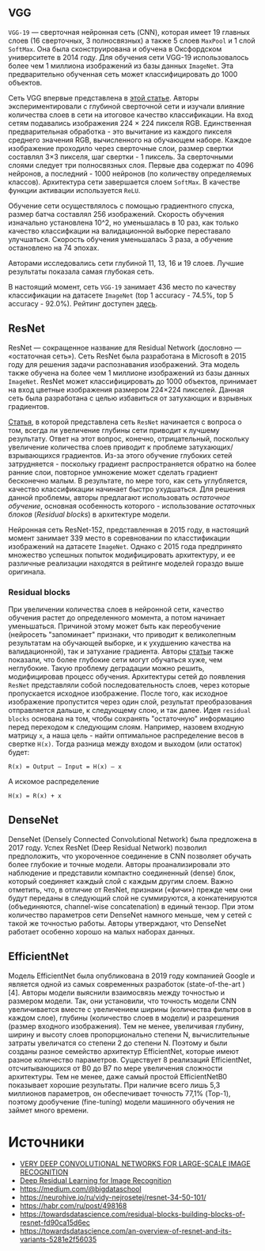 ## VGG

`VGG-19` — сверточная нейронная сеть (CNN), которая имеет 19 главных слоев (16 сверточных, 3 полносвязных) а также 5 слоев `MaxPool` и 1 слой `SoftMax`. Она была сконструирована и обучена в Оксфордском университете в 2014 году. Для обучения сети VGG-19 использовалось более чем 1 миллиона изображений из базы данных `ImageNet`. Эта предварительно обученная сеть может классифицировать до 1000 объектов.

Сеть VGG впервые представлена в [этой статье](https://arxiv.org/pdf/1409.1556v6.pdf). Авторы экспериментировали с глубиной сверточной сети и изучали влияние количества слоев в сети на итоговое качество классификации. На вход сетям подавались изображения 224 × 224 пикселя RGB. Единственная предварительная обработка - это вычитание из каждого пикселя среднего значения RGB, вычисленного на обучающем наборе. Каждое изображение проходило через сверточные слои, размер свертки составлял 3×3 пикселя, шаг свертки - 1 пиксель. 
За сверточными слоями следует три полносвязных слоя. Первые два содержат по 4096 нейронов, а последний - 1000 нейронов (по количеству определяемых классов). Архитектура сети завершается слоем `SoftMax`. В качестве функции активации используется `ReLU`.

Обучение сети осуществлялось с помощью градиентного спуска, размер батча составлял 256 изображений. Скорость обучения изначально установлена 10^2, но уменьшалась в 10 раз, как только качество классифкации на валидационной выборке переставало улучшаться. Скорость обучения уменьшалась 3 раза, а обучение остановлено на 74 эпохах. 

Авторами исследовались сети глубиной 11, 13, 16 и 19 слоев. Лучшие результаты показала самая глубокая сеть.

В настоящий момент, сеть `VGG-19` занимает 436 место по качеству классификации на датасете `ImageNet` (top 1 accuracy - 74.5%, top 5 accuracy -	92.0%). Рейтинг доступен [здесь](https://paperswithcode.com/sota/image-classification-on-imagenet).

## ResNet

ResNet — сокращенное название для Residual Network (дословно  — «остаточная сеть»). Сеть ResNet была разработана в Microsoft в 2015 году для решения задачи распознавания изображений. Эта модель также обучена на более чем 1 миллионе изображений из базы данных `ImageNet`. ResNet может классифицировать до 1000 объектов, принимает на вход цветные изображения размером 224×224 пикселей. Данная сеть была разработана с целью избавиться от затухающих и взрывных градиентов.

[Статья](https://arxiv.org/pdf/1512.03385v1.pdf), в которой представлена сеть `ResNet` начинается с вопроса о том, всегда ли увеличение глубины сети приводит к лучшему результату. Ответ на этот вопрос, конечно, отрицательный, поскольку увеличение количества слоев приводит к проблеме затухающих/взрывающихся градиентов. Из-за этого обучение глубоких сетей затрудняется - поскольку градиент распространяется обратно на более ранние слои, повторное умножение может сделать градиент бесконечно малым. В результате, по мере того, как сеть углубляется, качество классификации начинает быстро ухудшаться. Для решения данной проблемы, авторы предлагают использовать *остаточное обучение*, основная особенность которого - использование *остаточных блоков* (*Residual blocks*) в архитектуре модели.

Нейронная сеть ResNet-152, представленная в 2015 году, в настоящий момент занимает 339 место в соревновании по класстификации изображений на датасете `ImageNet`. Однако с 2015 года предпринято множество успешных попыток модифицировать архитектуру, и ее различные реализации находятся в рейтинге моделей гораздо выше оригинала.
### Residual blocks

При увеличении количества слоев в нейронной сети, качество обучения растет до определенного момента, а потом начинает уменьшаться. Причиной этому может быть как переобучение (нейросеть "запоминает" признаки, что приводит к великолепным результатам на обучающей выборке, и к ухудшению качества на валидационной), так и затухание градиента. Авторы [статьи](https://arxiv.org/pdf/1512.03385v1.pdf) также показали, что более глубокие сети могут обучаться хуже, чем неглубокие. Такую проблему деградации можно решить, модифицировав процесс обучения. Архитектуры сетей до появления `ResNet` представляли собой последовательность слоев, через которые пропускается исходное изображение. После того, как исходное изображение пропустится через один слой, результат преобразования отправляется дальше, к следующему слою, и так далее. 
Идея `residual blocks` основана на том, чтобы сохранять "остаточную" информацию перед переходом к следующим слоям. Например, назовем входную матрицу `x`, а наша цель - найти оптимальное распределение весов в свертке `H(x)`. Тогда разница между входом и выходом (или остаток) будет:
```
R(x) = Output — Input = H(x) — x
```
А искомое распределение

```
H(x) = R(x) + x
```


## DenseNet

DenseNet (Densely Connected Convolutional Network) была предложена в 2017 году. Успех ResNet (Deep Residual Network) позволил предположить, что укороченное соединение в CNN позволяет обучать более глубокие и точные модели. Авторы проанализировали это наблюдение и представили компактно соединенный (dense) блок, который соединяет каждый слой с каждым другим слоем. Важно отметить, что, в отличие от ResNet, признаки («фичи») прежде чем они будут переданы в следующий слой не суммируются, а конкатенируются (объединяются, channel-wise concatenation) в единый тензор. При этом количество параметров сети DenseNet намного меньше, чем у сетей с такой же точностью работы. Авторы утверждают, что DenseNet работает особенно хорошо на малых наборах данных.

## EfficientNet

Модель EfficientNet была опубликована в 2019 году компанией Google и является одной из самых современных разработок (state-of-the-art ) [4]. Авторы модели выяснили взаимосвязь между точностью и размером модели. Так, они установили, что точность модели CNN увеличивается вместе с увеличением ширины (количества фильтров в каждом слое), глубины (количество слоев в модели) и разрешения (размер входного изображения). Тем не менее, увеличивая глубину, ширину и высоту слоев пропорционально степени N, вычислительные затраты увеличатся со степени 2 до степени N. Поэтому и были созданы разное семейство архитектур EfficientNet, которые имеют разное количество параметров. Существует 8 реализаций EfficientNet, отсчитывающихся от B0 до B7 по мере увеличения сложности архитектуры. Тем не менее, даже самый простой EfficientNetB0 показывает хорошие результаты. При наличие всего лишь 5,3 миллионов параметров, он обеспечивает точность 77,1% (Top-1), поэтому дообучение (fine-tuning) модели машинного обучения не займет много времени.

# Источники

- [VERY DEEP CONVOLUTIONAL NETWORKS FOR LARGE-SCALE IMAGE RECOGNITION](https://arxiv.org/pdf/1409.1556v6.pdf)
- [Deep Residual Learning for Image Recognition](https://arxiv.org/pdf/1512.03385v1.pdf)
- https://medium.com/@bigdataschool
- https://neurohive.io/ru/vidy-nejrosetej/resnet-34-50-101/
- https://habr.com/ru/post/498168
- https://towardsdatascience.com/residual-blocks-building-blocks-of-resnet-fd90ca15d6ec
- https://towardsdatascience.com/an-overview-of-resnet-and-its-variants-5281e2f56035
